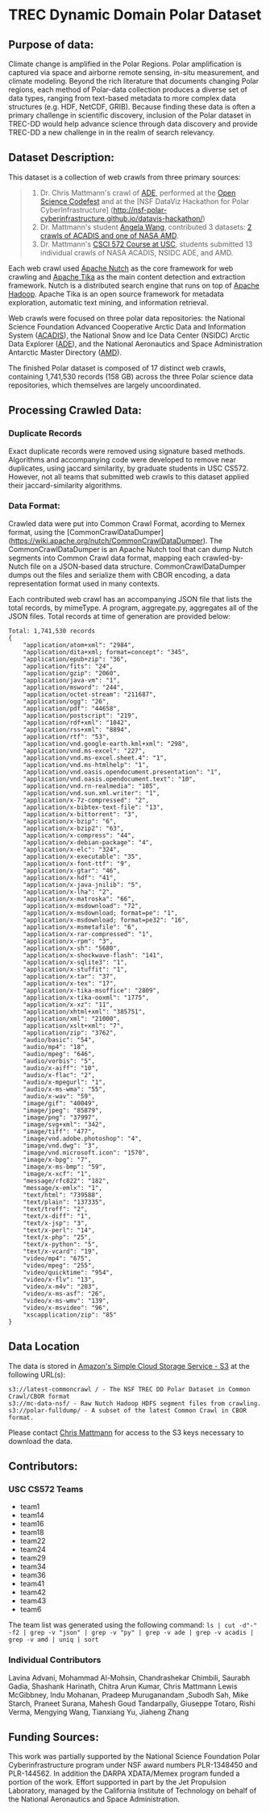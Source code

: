 # TREC Dynamic Domain Polar Dataset

## Purpose of data:

Climate change is amplified in the Polar Regions.  Polar amplification is captured via space and airborne remote sensing, in-situ measurement, and climate modeling. Beyond the rich literature that documents changing Polar regions, each method of Polar-data collection produces a diverse set of data types, ranging from text-based metadata to more complex data structures (e.g. HDF, NetCDF, GRIB). Because finding these data is often a primary challenge in scientific discovery, inclusion of the Polar dataset in TREC-DD would help advance science through data discovery and provide TREC-DD a new challenge in in the realm of search relevancy. 

## Dataset Description:

This dataset is a collection of web crawls from three primary sources: 
>1. Dr. Chris Mattmann's crawl of [ADE](http://nsidc.org/acadis/search/), performed at the [Open Science Codefest](http://nceas.github.io/open-science-codefest/) and at the [NSF DataViz Hackathon for Polar CyberInfrastructure]
(http://nsf-polar-cyberinfrastructure.github.io/datavis-hackathon/)
>2. Dr. Mattmann's student [Angela Wang](https://github.com/snowangelwmy/), contributed 3 datasets: [2 crawls of ACADIS and one of NASA AMD](https://github.com/snowangelwmy/csci572dr).
>3. Dr. Mattmann's [CSCI 572 Course at USC](http://sunset.usc.edu/classes/cs572_2015/), students submitted 13 individual crawls of NASA ACADIS, NSIDC ADE, and AMD.

Each web crawl used [Apache Nutch](http://nutch.apache.org/) as the core framework for web crawling and [Apache Tika](http://tika.apache.org/) as the main content detection and extraction framework. Nutch is a distributed search engine that runs on top of [Apache Hadoop](http://hadoop.apache.org/). Apache Tika is an open source framework for metadata exploration, automatic text mining, and information retrieval.

Web crawls were focused on three polar data repositories: the National Science Foundation Advanced Cooperative Arctic Data and Information System ([ACADIS](https://www.aoncadis.org/home.htm)), the National Snow and Ice Data Center (NSIDC) Arctic Data Explorer ([ADE](http://nsidc.org/acadis/search/)), and the National Aeronautics and Space Administration Antarctic Master Directory ([AMD](http://gcmd.gsfc.nasa.gov/KeywordSearch/Home.do?Portal=amd&MetadataType=0)).  

The finished Polar dataset is composed of 17 distinct web crawls, containing 1,741,530 records (158 GB) across the three Polar science data repositories, which themselves are largely uncoordinated.

## Processing Crawled Data:

### Duplicate Records
Exact duplicate records were removed using signature based methods.  Algorithms and accompanying code were developed to remove near duplicates, using jaccard similarity, by graduate students in USC CS572. However, not all teams that submitted web crawls to this dataset applied their jaccard-similarity algorithms.

### Data Format:

Crawled data were put into Common Crawl Format, acording to Memex format, using the [CommonCrawlDataDumper] (https://wiki.apache.org/nutch/CommonCrawlDataDumper). The CommonCrawlDataDumper is an Apache Nutch tool that can dump Nutch segments into Common Crawl data format, mapping each crawled-by-Nutch file on a JSON-based data structure. CommonCrawlDataDumper dumps out the files and serialize them with CBOR encoding, a data representation format used in many contexts.

Each contributed web crawl has an accompanying JSON file that lists the total records, by mimeType. A program, aggregate.py, aggregates all of the JSON files.  Total records at time of generation are provided below:

``` 
Total: 1,741,530 records
{
    "application/atom+xml": "2984",
    "application/dita+xml; format=concept": "345",
    "application/epub+zip": "36",
    "application/fits": "24",
    "application/gzip": "2060",
    "application/java-vm": "1",
    "application/msword": "244",
    "application/octet-stream": "211687",
    "application/ogg": "26",
    "application/pdf": "44658",
    "application/postscript": "219",
    "application/rdf+xml": "1042",
    "application/rss+xml": "8894",
    "application/rtf": "53",
    "application/vnd.google-earth.kml+xml": "298",
    "application/vnd.ms-excel": "227",
    "application/vnd.ms-excel.sheet.4": "1",
    "application/vnd.ms-htmlhelp": "1",
    "application/vnd.oasis.opendocument.presentation": "1",
    "application/vnd.oasis.opendocument.text": "10",
    "application/vnd.rn-realmedia": "105",
    "application/vnd.sun.xml.writer": "1",
    "application/x-7z-compressed": "2",
    "application/x-bibtex-text-file": "13",
    "application/x-bittorrent": "3",
    "application/x-bzip": "6",
    "application/x-bzip2": "63",
    "application/x-compress": "44",
    "application/x-debian-package": "4",
    "application/x-elc": "324",
    "application/x-executable": "35",
    "application/x-font-ttf": "9",
    "application/x-gtar": "46",
    "application/x-hdf": "41",
    "application/x-java-jnilib": "5",
    "application/x-lha": "2",
    "application/x-matroska": "66",
    "application/x-msdownload": "72",
    "application/x-msdownload; format=pe": "1",
    "application/x-msdownload; format=pe32": "16",
    "application/x-msmetafile": "6",
    "application/x-rar-compressed": "1",
    "application/x-rpm": "3",
    "application/x-sh": "5680",
    "application/x-shockwave-flash": "141",
    "application/x-sqlite3": "1",
    "application/x-stuffit": "1",
    "application/x-tar": "37",
    "application/x-tex": "17",
    "application/x-tika-msoffice": "2809",
    "application/x-tika-ooxml": "1775",
    "application/x-xz": "11",
    "application/xhtml+xml": "385751",
    "application/xml": "21000",
    "application/xslt+xml": "7",
    "application/zip": "3762",
    "audio/basic": "54",
    "audio/mp4": "18",
    "audio/mpeg": "646",
    "audio/vorbis": "5",
    "audio/x-aiff": "10",
    "audio/x-flac": "2",
    "audio/x-mpegurl": "1",
    "audio/x-ms-wma": "55",
    "audio/x-wav": "59",
    "image/gif": "40049",
    "image/jpeg": "85879",
    "image/png": "37997",
    "image/svg+xml": "342",
    "image/tiff": "477",
    "image/vnd.adobe.photoshop": "4",
    "image/vnd.dwg": "3",
    "image/vnd.microsoft.icon": "1570",
    "image/x-bpg": "7",
    "image/x-ms-bmp": "59",
    "image/x-xcf": "1",
    "message/rfc822": "182",
    "message/x-emlx": "1",
    "text/html": "739588",
    "text/plain": "137335",
    "text/troff": "2",
    "text/x-diff": "1",
    "text/x-jsp": "3",
    "text/x-perl": "14",
    "text/x-php": "25",
    "text/x-python": "5",
    "text/x-vcard": "19",
    "video/mp4": "675",
    "video/mpeg": "255",
    "video/quicktime": "954",
    "video/x-flv": "13",
    "video/x-m4v": "203",
    "video/x-ms-asf": "26",
    "video/x-ms-wmv": "139",
    "video/x-msvideo": "96",
    "xscapplication/zip": "85"
}
```

## Data Location

The data is stored in [Amazon's Simple Cloud Storage Service - S3](https://aws.amazon.com/s3/) at the following URL(s):

```
s3://latest-commoncrawl / - The NSF TREC DD Polar Dataset in Common Crawl/CBOR format
s3://mc-data-nsf/ - Raw Nutch Hadoop HDFS segment files from crawling. 
s3://polar-fulldump/ - A subset of the latest Common Crawl in CBOR format.
```
Please contact [Chris Mattmann](mailto:mattmann@usc.edu) for access to the S3 keys necessary to download the data.

## Contributors: 

### USC CS572 Teams  
* team1 
* team14 
* team16
* team18
* team22
* team24
* team29 
* team34 
* team36 
* team41 
* team42 
* team43
* team6

The team list was generated using the following command:
``` ls | cut -d"-" -f2 | grep -v "json" | grep -v "py" | grep -v ade | grep -v acadis | grep -v amd | uniq | sort ```

### Individual Contributors
Lavina Advani, Mohammad Al-Mohsin, Chandrashekar Chimbili, Saurabh Gadia, Shashank Harinath, Chitra Arun Kumar, Chris Mattmann
Lewis  McGibbney, Indu Mohanan, Pradeep Muruganandam ,Subodh Sah, Mike Starch, Praneet Surana, Mahesh Goud Tandarpally, Giuseppe Totaro, Rishi Verma, Mengying Wang, Tianxiang Yu, Jiaheng Zhang

## Funding Sources:
This work was partially supported by the National Science Foundation Polar Cyberinfrastructure program under NSF award numbers PLR-1348450 and PLR-144562.  In addition the DARPA XDATA/Memex program funded a portion of the work. Effort supported in part by the Jet Propulsion Laboratory, managed by the California Institute of Technology on behalf of the National Aeronautics and Space Administration. 
